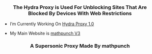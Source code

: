 <h3 align="center">The Hydra Proxy is Used For Unblocking Sites That Are Blocked By Devices With Web Restrictions</h3>

- I’m Currently Working On [Hydra Proxy 1.0](https://mathpunchproxy.github.io/)

- My Main Website is [mathpunch V3](https://mathpunch.github.io/)

<h3 align="center">A Supersonic Proxy Made By mathpunch</h3>
<p align="center">
</p>

